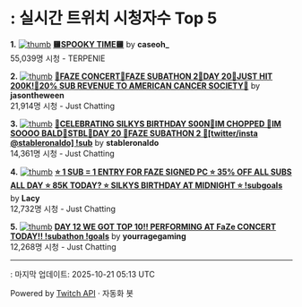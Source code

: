 # : 실시간 트위치 시청자수 Top 5

**1.** [![thumb](https://static-cdn.jtvnw.net/previews-ttv/live_user_caseoh_-320x180.jpg)](https://twitch.tv/caseoh_)
**[🟨SPOOKY TIME🟨](https://twitch.tv/caseoh_)** by **caseoh_**<br>55,039명 시청  - TERPENIE

**2.** [![thumb](https://static-cdn.jtvnw.net/previews-ttv/live_user_jasontheween-320x180.jpg)](https://twitch.tv/jasontheween)
**[🔴FAZE CONCERT🔴FAZE SUBATHON 2🔴DAY 20🔴JUST HIT 200K!🔴20% SUB REVENUE TO AMERICAN CANCER SOCIETY🔴](https://twitch.tv/jasontheween)** by **jasontheween**<br>21,914명 시청  - Just Chatting

**3.** [![thumb](https://static-cdn.jtvnw.net/previews-ttv/live_user_stableronaldo-320x180.jpg)](https://twitch.tv/stableronaldo)
**[🗽CELEBRATING SILKYS BIRTHDAY S00N🗽IM CHOPPED 🗽IM SOOOO BALD🗽STBL🗽DAY 20 🗽FAZE SUBATHON 2 🗽[twitter/insta @stableronaldo] !sub](https://twitch.tv/stableronaldo)** by **stableronaldo**<br>14,361명 시청  - Just Chatting

**4.** [![thumb](https://static-cdn.jtvnw.net/previews-ttv/live_user_lacy-320x180.jpg)](https://twitch.tv/Lacy)
**[⭐️ 1 SUB = 1 ENTRY FOR FAZE SIGNED PC ⭐️ 35% OFF ALL SUBS ALL DAY ⭐️ 85K TODAY? ⭐️ SILKYS BIRTHDAY AT MIDNIGHT ⭐️ !subgoals](https://twitch.tv/Lacy)** by **Lacy**<br>12,732명 시청  - Just Chatting

**5.** [![thumb](https://static-cdn.jtvnw.net/previews-ttv/live_user_yourragegaming-320x180.jpg)](https://twitch.tv/yourragegaming)
**[DAY 12 WE GOT TOP 10!! PERFORMING AT FaZe CONCERT TODAY!! !subathon !goals](https://twitch.tv/yourragegaming)** by **yourragegaming**<br>12,268명 시청  - Just Chatting


---
: 마지막 업데이트: 2025-10-21 05:13 UTC

Powered by [Twitch API](https://dev.twitch.tv/docs/api/reference) · 자동화 봇